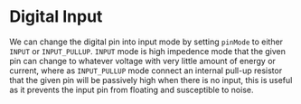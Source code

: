 # Digital Input

We can change the digital pin into input mode by setting `pinMode` to either `INPUT` or `INPUT_PULLUP`. `INPUT` mode is high impedence mode that the given pin can change to whatever voltage with very little amount of energy or current, where as `INPUT_PULLUP` mode connect an internal pull-up resistor that the given pin will be passively high when there is no input, this is useful as it prevents the input pin from floating and 
susceptible to noise.

